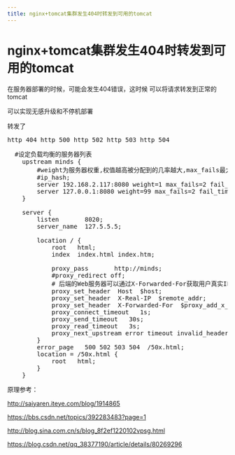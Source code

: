 ```yaml
---
title: nginx+tomcat集群发生404时转发到可用的tomcat
---
```


# nginx+tomcat集群发生404时转发到可用的tomcat

<p>在服务器部署的时候，可能会发生404错误，这时候 可以将请求转发到正常的tomcat</p><p>可以实现无感升级和不停机部署</p><p>转发了</p><pre class="brush:bash;toolbar:false">http_404&nbsp;http_500&nbsp;http_502&nbsp;http_503&nbsp;http_504</pre><pre class="brush:bash;toolbar:false">&nbsp;&nbsp;#设定负载均衡的服务器列表
&nbsp;&nbsp;&nbsp;&nbsp;upstream&nbsp;minds&nbsp;{
&nbsp;&nbsp;&nbsp;&nbsp;&nbsp;&nbsp;&nbsp;&nbsp;#weight为服务器权重,权值越高被分配到的几率越大,max_fails最大超时次数,fail_timeout服务器代理被挂起的时间
&nbsp;&nbsp;&nbsp;&nbsp;&nbsp;&nbsp;&nbsp;&nbsp;#ip_hash;
&nbsp;&nbsp;&nbsp;&nbsp;&nbsp;&nbsp;&nbsp;&nbsp;server&nbsp;192.168.2.117:8080&nbsp;weight=1&nbsp;max_fails=2&nbsp;fail_timeout=30s;
&nbsp;&nbsp;&nbsp;&nbsp;&nbsp;&nbsp;&nbsp;&nbsp;server&nbsp;127.0.0.1:8080&nbsp;weight=99&nbsp;max_fails=2&nbsp;fail_timeout=30s;
&nbsp;&nbsp;&nbsp;&nbsp;}
&nbsp;
&nbsp;&nbsp;&nbsp;&nbsp;server&nbsp;{
&nbsp;&nbsp;&nbsp;&nbsp;&nbsp;&nbsp;&nbsp;&nbsp;listen&nbsp;&nbsp;&nbsp;&nbsp;&nbsp;&nbsp;&nbsp;8020;
&nbsp;&nbsp;&nbsp;&nbsp;&nbsp;&nbsp;&nbsp;&nbsp;server_name&nbsp;&nbsp;127.5.5.5;
&nbsp;
&nbsp;&nbsp;&nbsp;&nbsp;&nbsp;&nbsp;&nbsp;&nbsp;location&nbsp;/&nbsp;{
&nbsp;&nbsp;&nbsp;&nbsp;&nbsp;&nbsp;&nbsp;&nbsp;&nbsp;&nbsp;&nbsp;&nbsp;root&nbsp;&nbsp;&nbsp;html;
&nbsp;&nbsp;&nbsp;&nbsp;&nbsp;&nbsp;&nbsp;&nbsp;&nbsp;&nbsp;&nbsp;&nbsp;index&nbsp;&nbsp;index.html&nbsp;index.htm;
&nbsp;
&nbsp;&nbsp;&nbsp;&nbsp;&nbsp;&nbsp;&nbsp;&nbsp;&nbsp;&nbsp;&nbsp;&nbsp;proxy_pass&nbsp;&nbsp;&nbsp;&nbsp;&nbsp;&nbsp;&nbsp;http://minds;
&nbsp;&nbsp;&nbsp;&nbsp;&nbsp;&nbsp;&nbsp;&nbsp;&nbsp;&nbsp;&nbsp;&nbsp;#proxy_redirect&nbsp;off;
&nbsp;&nbsp;&nbsp;&nbsp;&nbsp;&nbsp;&nbsp;&nbsp;&nbsp;&nbsp;&nbsp;&nbsp;#&nbsp;后端的Web服务器可以通过X-Forwarded-For获取用户真实IP
&nbsp;&nbsp;&nbsp;&nbsp;&nbsp;&nbsp;&nbsp;&nbsp;&nbsp;&nbsp;&nbsp;&nbsp;proxy_set_header&nbsp;&nbsp;Host&nbsp;&nbsp;$host;
&nbsp;&nbsp;&nbsp;&nbsp;&nbsp;&nbsp;&nbsp;&nbsp;&nbsp;&nbsp;&nbsp;&nbsp;proxy_set_header&nbsp;&nbsp;X-Real-IP&nbsp;&nbsp;$remote_addr;
&nbsp;&nbsp;&nbsp;&nbsp;&nbsp;&nbsp;&nbsp;&nbsp;&nbsp;&nbsp;&nbsp;&nbsp;proxy_set_header&nbsp;&nbsp;X-Forwarded-For&nbsp;&nbsp;$proxy_add_x_forwarded_for;
&nbsp;&nbsp;&nbsp;&nbsp;&nbsp;&nbsp;&nbsp;&nbsp;&nbsp;&nbsp;&nbsp;&nbsp;proxy_connect_timeout&nbsp;&nbsp;&nbsp;1s;
&nbsp;&nbsp;&nbsp;&nbsp;&nbsp;&nbsp;&nbsp;&nbsp;&nbsp;&nbsp;&nbsp;&nbsp;proxy_send_timeout&nbsp;&nbsp;&nbsp;30s;
&nbsp;&nbsp;&nbsp;&nbsp;&nbsp;&nbsp;&nbsp;&nbsp;&nbsp;&nbsp;&nbsp;&nbsp;proxy_read_timeout&nbsp;&nbsp;&nbsp;3s;
&nbsp;&nbsp;&nbsp;&nbsp;&nbsp;&nbsp;&nbsp;&nbsp;&nbsp;&nbsp;&nbsp;&nbsp;proxy_next_upstream&nbsp;error&nbsp;timeout&nbsp;invalid_header&nbsp;http_404&nbsp;http_500&nbsp;http_502&nbsp;http_503&nbsp;http_504;
&nbsp;&nbsp;&nbsp;&nbsp;&nbsp;&nbsp;&nbsp;&nbsp;}
&nbsp;&nbsp;&nbsp;&nbsp;&nbsp;&nbsp;&nbsp;&nbsp;error_page&nbsp;&nbsp;&nbsp;500&nbsp;502&nbsp;503&nbsp;504&nbsp;&nbsp;/50x.html;
&nbsp;&nbsp;&nbsp;&nbsp;&nbsp;&nbsp;&nbsp;&nbsp;location&nbsp;=&nbsp;/50x.html&nbsp;{
&nbsp;&nbsp;&nbsp;&nbsp;&nbsp;&nbsp;&nbsp;&nbsp;&nbsp;&nbsp;&nbsp;&nbsp;root&nbsp;&nbsp;&nbsp;html;
&nbsp;&nbsp;&nbsp;&nbsp;&nbsp;&nbsp;&nbsp;&nbsp;}
&nbsp;&nbsp;&nbsp;&nbsp;}</pre><p>原理参考：</p><p><a href="http://saiyaren.iteye.com/blog/1914865" target="_blank" textvalue="http://saiyaren.iteye.com/blog/1914865" rel="noopener">http://saiyaren.iteye.com/blog/1914865</a> </p><p><a href="https://bbs.csdn.net/topics/392283483?page=1" target="_blank" textvalue="https://bbs.csdn.net/topics/392283483?page=1" rel="noopener">https://bbs.csdn.net/topics/392283483?page=1</a> </p><p><a href="http://blog.sina.com.cn/s/blog_8f2ef1220102vpsg.html" target="_blank" textvalue="http://blog.sina.com.cn/s/blog_8f2ef1220102vpsg.html" rel="noopener">http://blog.sina.com.cn/s/blog_8f2ef1220102vpsg.html</a> </p><p><a href="https://blog.csdn.net/qq_38377190/article/details/80269296" target="_blank" textvalue="https://blog.csdn.net/qq_38377190/article/details/80269296" rel="noopener">https://blog.csdn.net/qq_38377190/article/details/80269296</a> </p><p><br/></p><p><br/></p>


